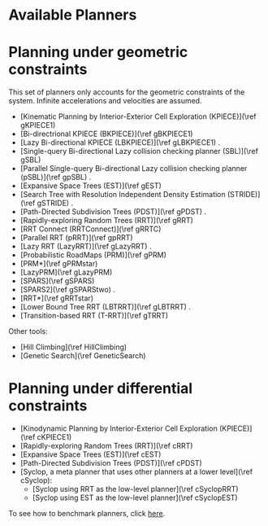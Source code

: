 # Available Planners

# Planning under geometric constraints

This set of planners only accounts for the geometric constraints of the system.  Infinite accelerations and velocities are assumed.

- [Kinematic Planning by Interior-Exterior Cell Exploration (KPIECE)](\ref gKPIECE1)
- [Bi-directrional KPIECE (BKPIECE)](\ref gBKPIECE1)
- [Lazy Bi-directional KPIECE (LBKPIECE)](\ref gLBKPIECE1)
.
- [Single-query Bi-directional Lazy collision checking planner (SBL)](\ref gSBL)
- [Parallel Single-query Bi-directional Lazy collision checking planner (pSBL)](\ref gpSBL)
.
- [Expansive Space Trees (EST)](\ref gEST)
- [Search Tree with Resolution Independent Density Estimation (STRIDE)](\ref gSTRIDE)
.
- [Path-Directed Subdivision Trees (PDST)](\ref gPDST)
.
- [Rapidly-exploring Random Trees (RRT)](\ref gRRT)
- [RRT Connect (RRTConnect)](\ref gRRTC)
- [Parallel RRT (pRRT)](\ref gpRRT)
- [Lazy RRT (LazyRRT)](\ref gLazyRRT)
.
- [Probabilistic RoadMaps (PRM)](\ref gPRM)
- [PRM*](\ref gPRMstar)
- [LazyPRM](\ref gLazyPRM)
- [SPARS](\ref gSPARS)
- [SPARS2](\ref gSPARStwo)
.
- [RRT*](\ref gRRTstar)
- [Lower Bound Tree RRT (LBTRRT)](\ref gLBTRRT)
.
- [Transition-based RRT (T-RRT)](\ref gTRRT)

Other tools:

- [Hill Climbing](\ref HillClimbing)
- [Genetic Search](\ref GeneticSearch)


# Planning under differential constraints

- [Kinodynamic Planning by Interior-Exterior Cell Exploration (KPIECE)](\ref cKPIECE1)
- [Rapidly-exploring Random Trees (RRT)](\ref cRRT)
- [Expansive Space Trees (EST)](\ref cEST)
- [Path-Directed Subdivision Trees (PDST)](\ref cPDST)
- [Syclop, a meta planner that uses other planners at a lower level](\ref cSyclop):
   - [Syclop using RRT as the low-level planner](\ref cSyclopRRT)
   - [Syclop using EST as the low-level planner](\ref cSyclopEST)

To see how to benchmark planners, click [here](benchmark.html).
